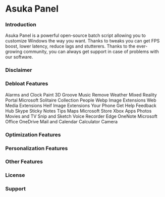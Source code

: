 # Asuka Panel

### Introduction
Asuka Panel is a powerful open-source batch script allowing you to customize Windows the way you want. Thanks to tweaks you can get FPS boost, lower latency, reduce lags and stutterers.
Thanks to the ever-growing community, you can always get support in case of problems with our software.

### Disclaimer

### Debloat Features
Alarms and Clock
Paint 3D
Groove Music
Remove Weather
Mixed Reality Portal
Microsoft Solitaire Collection
People
Webp Image Extensions
Web Media Extensions
Heif Image Extensions
Your Phone
Get Help
Feedback Hub
Skype
Sticky Notes
Tips
Maps
Microsoft Store
Xbox Apps
Photos
Movies and TV
Snip and Sketch
Voice Recorder
Edge
OneNote
Microsoft Office
OneDrive
Mail and Calendar
Calculator
Camera


### Optimization Features

### Personalization Features 

### Other Features

### License

### Support
